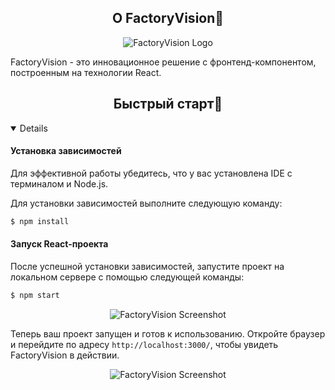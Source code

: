 ## <div align="center">О FactoryVision📝</div>
<p align="center">
  <img src="https://example.com/factory-vision-logo.png" alt="FactoryVision Logo">
</p>
<p> FactoryVision - это инновационное решение с фронтенд-компонентом, построенным на технологии React. 
</p>

## <div align="center">Быстрый старт🎢</div>
<details open>
  
#### Установка зависимостей
<p>
Для эффективной работы убедитесь, что у вас установлена IDE с терминалом и Node.js.
</p>

<p>
Для установки зависимостей выполните следующую команду:
</p>
  
```bash
$ npm install
```

#### Запуск React-проекта
<p>
После успешной установки зависимостей, запустите проект на локальном сервере с помощью следующей команды:
</p>
  
```bash
$ npm start
```

<p align="center">
  <img src="https://i.imgur.com/pcDV39b.png" alt="FactoryVision Screenshot">
</p>

Теперь ваш проект запущен и готов к использованию. Откройте браузер и перейдите по адресу `http://localhost:3000/`, чтобы увидеть FactoryVision в действии.

<p align="center">
  <img src="https://i.imgur.com/PLwj8rb.png" alt="FactoryVision Screenshot">
</p>
</details>